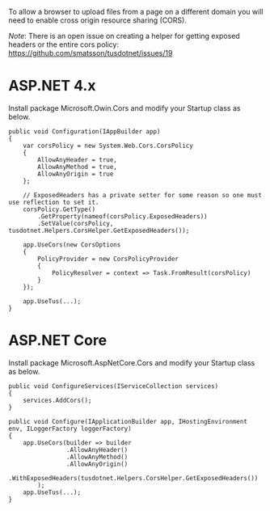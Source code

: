 To allow a browser to upload files from a page on a different domain you will need to enable cross origin resource sharing (CORS).

*Note*: There is an open issue on creating a helper for getting exposed headers or the entire cors policy: https://github.com/smatsson/tusdotnet/issues/19

# ASP.NET 4.x

Install package Microsoft.Owin.Cors and modify your Startup class as below.

```
public void Configuration(IAppBuilder app)
{
    var corsPolicy = new System.Web.Cors.CorsPolicy
    {
        AllowAnyHeader = true,
        AllowAnyMethod = true,
        AllowAnyOrigin = true
    };

    // ExposedHeaders has a private setter for some reason so one must use reflection to set it.
    corsPolicy.GetType()
        .GetProperty(nameof(corsPolicy.ExposedHeaders))
        .SetValue(corsPolicy, tusdotnet.Helpers.CorsHelper.GetExposedHeaders());

    app.UseCors(new CorsOptions
    {
        PolicyProvider = new CorsPolicyProvider
        {
            PolicyResolver = context => Task.FromResult(corsPolicy)
        }
    });

    app.UseTus(...);
}
```

# ASP.NET Core

Install package Microsoft.AspNetCore.Cors and modify your Startup class as below.

```
public void ConfigureServices(IServiceCollection services)
{
	services.AddCors();
}

public void Configure(IApplicationBuilder app, IHostingEnvironment env, ILoggerFactory loggerFactory)
{
	app.UseCors(builder => builder
                .AllowAnyHeader()
                .AllowAnyMethod()
                .AllowAnyOrigin()
                .WithExposedHeaders(tusdotnet.Helpers.CorsHelper.GetExposedHeaders())
        );
	app.UseTus(...);
}

```